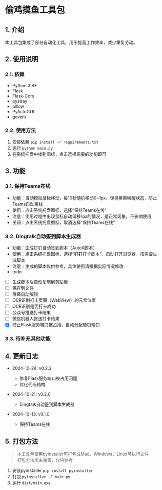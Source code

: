 # 偷鸡摸鱼工具包
## 1. 介绍
本工具包集成了部分自动化工具，用于提高工作效率，减少重复劳动。

## 2. 使用说明
### 2.1. 依赖
- Python 3.8+
- Flask
- Flask-Cors
- pystray
- pillow
- PyAutoGUI
- gevent

### 2.2. 使用方法
1. 安装依赖
```pip install -r requirements.txt```
2. 运行
```python main.py```
3. 在系统托盘中找到图标，点击选择需要的功能即可

## 3. 功能
### 3.1. 保持Teams在线
- 功能：自动模拟鼠标移动，每10秒随机移动0~1px，保持屏幕唤醒状态，防止Teams自动离线
- 使用：点击系统托盘图标，选择“保持Teams在线”
- 注意：使用过程中出现鼠标自动偏移1px的情况，是正常现象，不影响使用
- 关闭：点击系统托盘图标，取消选择“保持Teams在线”

### 3.2. Dingtalk自动签到脚本生成器
- 功能：生成钉钉自动签到脚本（AutoX脚本）
- 使用：点击系统托盘图标，选择“钉钉打卡脚本”，自动打开浏览器，按需要生成脚本
- 注意：生成的脚本仅供参考，具体使用请根据实际情况修改
- todo:
- [ ] 生成脚本后自动复制到剪贴板
- [ ] 保存到文件
- [ ] 屏幕自动解锁
- [ ] OCR识别打卡页面（WebView）的元素位置
- [ ] OCR识别是否打卡成功
- [ ] 公众号推送打卡结果
- [ ] 微信机器人推送打卡结果
- [x] 防止Flask服务端口被占用，自动分配随机端口

### 3.3. 待补充其他功能

## 4. 更新日志
- 2024-10-24: v0.2.2
  - 修复Flask服务端口被占用问题
  - 优化代码结构


- 2024-10-21: v0.2.0
  - Dingtalk自动签到脚本生成器


- 2024-10-13: v0.1.0
  - 保持Teams在线

## 5. 打包方法
> 本工具包使用pyinstaller可打包成Mac、Windows、Linux可执行文件\
> 打包方法尚未完善，仅供参考
1. 安装pyinstaller
```pip install pyinstaller```
2. 打包
```pyinstaller -F main.py```
3. 运行
```dist/main.exe```

